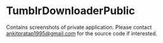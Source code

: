# TumblrDownloaderPublic
Contains screenshots of private application. Please contact ankitpratap1995@gmail.com for the source code if interested.
